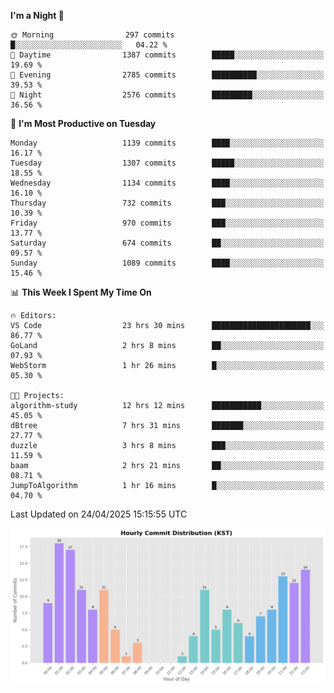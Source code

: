 <!--START_SECTION:waka-->
**I'm a Night 🦉** 

```text
🌞 Morning                297 commits         █░░░░░░░░░░░░░░░░░░░░░░░░   04.22 % 
🌆 Daytime                1387 commits        █████░░░░░░░░░░░░░░░░░░░░   19.69 % 
🌃 Evening                2785 commits        ██████████░░░░░░░░░░░░░░░   39.53 % 
🌙 Night                  2576 commits        █████████░░░░░░░░░░░░░░░░   36.56 % 
```
📅 **I'm Most Productive on Tuesday** 

```text
Monday                   1139 commits        ████░░░░░░░░░░░░░░░░░░░░░   16.17 % 
Tuesday                  1307 commits        █████░░░░░░░░░░░░░░░░░░░░   18.55 % 
Wednesday                1134 commits        ████░░░░░░░░░░░░░░░░░░░░░   16.10 % 
Thursday                 732 commits         ███░░░░░░░░░░░░░░░░░░░░░░   10.39 % 
Friday                   970 commits         ███░░░░░░░░░░░░░░░░░░░░░░   13.77 % 
Saturday                 674 commits         ██░░░░░░░░░░░░░░░░░░░░░░░   09.57 % 
Sunday                   1089 commits        ████░░░░░░░░░░░░░░░░░░░░░   15.46 % 
```


📊 **This Week I Spent My Time On** 

```text
🔥 Editors: 
VS Code                  23 hrs 30 mins      ██████████████████████░░░   86.77 % 
GoLand                   2 hrs 8 mins        ██░░░░░░░░░░░░░░░░░░░░░░░   07.93 % 
WebStorm                 1 hr 26 mins        █░░░░░░░░░░░░░░░░░░░░░░░░   05.30 % 

🐱‍💻 Projects: 
algorithm-study          12 hrs 12 mins      ███████████░░░░░░░░░░░░░░   45.05 % 
dBtree                   7 hrs 31 mins       ███████░░░░░░░░░░░░░░░░░░   27.77 % 
duzzle                   3 hrs 8 mins        ███░░░░░░░░░░░░░░░░░░░░░░   11.59 % 
baam                     2 hrs 21 mins       ██░░░░░░░░░░░░░░░░░░░░░░░   08.71 % 
JumpToAlgorithm          1 hr 16 mins        █░░░░░░░░░░░░░░░░░░░░░░░░   04.70 % 
```


 Last Updated on 24/04/2025 15:15:55 UTC
<!--END_SECTION:waka-->

<!-- HOURLY-COMMIT-GRAPH:START -->
![Hourly Commit Distribution](./commit_time_stats.png)
<!-- HOURLY-COMMIT-GRAPH:END -->